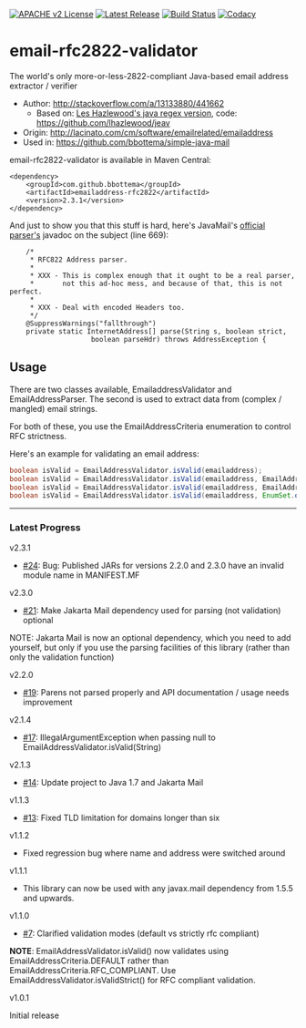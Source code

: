 [![APACHE v2 License](https://img.shields.io/badge/license-apachev2-blue.svg?style=flat)](LICENSE-2.0.txt) 
[![Latest Release](https://img.shields.io/maven-central/v/com.github.bbottema/emailaddress-rfc2822.svg?style=flat)](http://search.maven.org/#search%7Cgav%7C1%7Cg%3A%22com.github.bbottema%22%20AND%20a%3A%22emailaddress-rfc2822%22) 
[![Build Status](https://img.shields.io/badge/CircleCI-build-brightgreen.svg?style=flat)](https://circleci.com/gh/bbottema/email-rfc2822-validator) 
[![Codacy](https://img.shields.io/codacy/grade/7cf43e32227f443780e7b16018542e24.svg?style=flat)](https://www.codacy.com/app/b-bottema/email-rfc2822-validator)

# email-rfc2822-validator #

The world's only more-or-less-2822-compliant Java-based email address extractor / verifier

* Author: http://stackoverflow.com/a/13133880/441662
  * Based on: [Les Hazlewood's java regex version](http://leshazlewood.com/2006/11/06/emailaddress-java-class/comment-page-1/#comment_count), code: https://github.com/lhazlewood/jeav
* Origin: http://lacinato.com/cm/software/emailrelated/emailaddress
* Used in: https://github.com/bbottema/simple-java-mail

email-rfc2822-validator is available in Maven Central:

```
<dependency>
    <groupId>com.github.bbottema</groupId>
    <artifactId>emailaddress-rfc2822</artifactId>
    <version>2.3.1</version>
</dependency>
```

And just to show you that this stuff is hard, here's JavaMail's [official parser's](https://searchcode.com/codesearch/view/63668224/) javadoc on the subject (line 669):

```
    /*
     * RFC822 Address parser.
     *
     * XXX - This is complex enough that it ought to be a real parser,
     *       not this ad-hoc mess, and because of that, this is not perfect.
     *
     * XXX - Deal with encoded Headers too.
     */
    @SuppressWarnings("fallthrough")
    private static InternetAddress[] parse(String s, boolean strict,
				    boolean parseHdr) throws AddressException {
```

## Usage

There are two classes available, EmailaddressValidator and EmailAddressParser. The second is used to extract data from (complex / mangled) email strings.

For both of these, you use the EmailAddressCriteria enumeration to control RFC strictness.

Here's an example for validating an email address:

```java
boolean isValid = EmailAddressValidator.isValid(emailaddress);
boolean isValid = EmailAddressValidator.isValid(emailaddress, EmailAddressCriteria.RECOMMENDED);
boolean isValid = EmailAddressValidator.isValid(emailaddress, EmailAddressCriteria.RFC_COMPLIANT);
boolean isValid = EmailAddressValidator.isValid(emailaddress, EnumSet.of(ALLOW_DOT_IN_A_TEXT, ALLOW_SQUARE_BRACKETS_IN_A_TEXT));
```


---


### Latest Progress ###

v2.3.1

- [#24](https://github.com/bbottema/email-rfc2822-validator/issues/24): Bug: Published JARs for versions 2.2.0 and 2.3.0 have an invalid module name in MANIFEST.MF


v2.3.0

- [#21](https://github.com/bbottema/email-rfc2822-validator/issues/21): Make Jakarta Mail dependency used for parsing (not validation) optional

NOTE: Jakarta Mail is now an optional dependency, which you need to add yourself, but only if you use the parsing facilities of this library (rather than only the validation function)


v2.2.0

- [#19](https://github.com/bbottema/email-rfc2822-validator/issues/19): Parens not parsed properly and API documentation / usage needs improvement


v2.1.4

- [#17](https://github.com/bbottema/email-rfc2822-validator/issues/17): IllegalArgumentException when passing null to EmailAddressValidator.isValid(String)


v2.1.3

- [#14](https://github.com/bbottema/email-rfc2822-validator/issues/14): Update project to Java 1.7 and Jakarta Mail


v1.1.3

- [#13](https://github.com/bbottema/email-rfc2822-validator/issues/13): Fixed TLD limitation for domains longer than six


v1.1.2

- Fixed regression bug where name and address were switched around


v1.1.1

- This library can now be used with any javax.mail dependency from 1.5.5 and upwards.


v1.1.0

- [#7](https://github.com/bbottema/email-rfc2822-validator/issues/7): Clarified validation modes (default vs strictly rfc compliant)

**NOTE**: EmailAddressValidator.isValid() now validates using EmailAddressCriteria.DEFAULT rather than EmailAddressCriteria.RFC_COMPLIANT. Use
EmailAddressValidator.isValidStrict() for RFC compliant validation.


v1.0.1

Initial release
